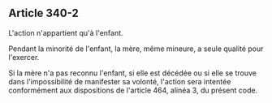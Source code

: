Article 340-2
----
L'action n'appartient qu'à l'enfant.

Pendant la minorité de l'enfant, la mère, même mineure, a seule qualité pour
l'exercer.

Si la mère n'a pas reconnu l'enfant, si elle est décédée ou si elle se trouve
dans l'impossibilité de manifester sa volonté, l'action sera intentée
conformément aux dispositions de l'article 464, alinéa 3, du présent code.
